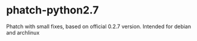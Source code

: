 # phatch-python2.7
Phatch with small fixes, based on official 0.2.7 version. Intended for debian and archlinux
